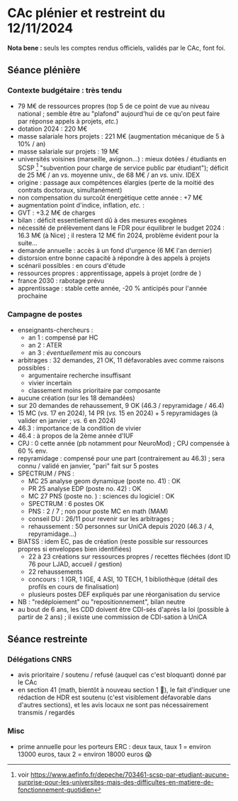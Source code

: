 # CAc plénier et restreint du 12/11/2024

**Nota bene :** seuls les comptes rendus officiels, validés par le CAc, font foi.

## Séance plénière

### Contexte budgétaire : très tendu

- 79 M€ de ressources propres (top 5 de ce point de vue au niveau national ; semble être au "plafond" aujourd'hui de ce qu'on peut faire par réponse appels à projets, *etc.*)
- dotation 2024 : 220 M€
- masse salariale hors projets : 221 M€ (augmentation mécanique de 5 à 10% / an)
- masse salariale sur projets : 19 M€
- universités voisines (marseille, avignon...) : mieux dotées / étudiants en SCSP  [^1] "subvention pour charge de service public par étudiant"); déficit de 25 M€ / an *vs.* moyenne univ., de 68 M€ / an *vs.* univ. IDEX
- origine : passage aux compétences élargies (perte de la moitié des contrats doctoraux, simultanément)
- non compensation du surcoût énergétique cette année : +7 M€
- augmentation point d'indice, inflation, *etc.* : 
- GVT : +3.2 M€ de charges
- bilan : déficit essentiellement dû à des mesures exogènes 
- nécessité de prélèvement dans le FDR pour équilibrer le budget 2024 : 16.3 M€ (à Nice) ; il restera 12 M€ fin 2024, problème évident pour la suite...
- demande annuelle : accès à un fond d'urgence (6 M€ l'an dernier)
- distorsion entre bonne capacité à répondre à des appels à projets 
- scénarii possibles : en cours d'étude 
- ressources propres : apprentissage, appels à projet (ordre de )
- france 2030 : rabotage prévu 
- apprentissage : stable cette année, -20 % anticipés pour l'année prochaine 

### Campagne de postes

- enseignants-chercheurs : 
	- an 1 : compensé par HC
	- an 2 : ATER
	- an 3 : *éventuellement* mis au concours
- arbitrages : 32 demandes, 21 OK, 11 défavorables avec comme raisons possibles : 
	- argumentaire recherche insuffisant
	- vivier incertain
	- classement moins prioritaire par composante
- aucune création (sur les 18 demandées)
- sur 20 demandes de rehaussement, 9 OK (46.3 / repyramidage / 46.4)
- 15 MC (*vs.* 17 en 2024), 14 PR (*vs.* 15 en 2024) + 5 repyramidages (à valider en janvier ; *vs.* 6 en 2024)
- 46.3 : importance de la condition de vivier
- 46.4 : à propos de la 2ème année d'IUF
- CPJ : 0 cette année (pb notamment pour NeuroMod) ; CPJ compensée à 60 % env.
- repyramidage : compensé pour une part (contrairement au 46.3) ; sera connu / validé en janvier, "pari" fait sur 5 postes
- SPECTRUM / PNS :
	- MC 25 analyse geom dynamique (poste no. 41) : OK
	- PR 25 analyse EDP (poste no. 42) : OK
	- MC 27 PNS (poste no. ) : sciences du logiciel : OK 
	- SPECTRUM : 6 postes OK
	- PNS : 2 / 7 ; non pour poste MC en math (MAM)
	- conseil DU : 26/11 pour revenir sur les arbitrages ; 
	- rehaussement : 50 personnes sur UniCA depuis 2020 (46.3 / 4, repyramidage...)
- BIATSS : idem EC, pas de création (reste possible sur ressources propres si enveloppes bien identifiées)
	 - 22 à 23 créations sur ressources propres / recettes fléchées (dont ID 76 pour LJAD, accueil / gestion)
	 - 22 rehaussements
	 - concours : 1 IGR, 1 IGE, 4 ASI, 10 TECH, 1 bibliothèque (détail des profils en cours de finalisation)
	 - plusieurs postes DEF expliqués par une réorganisation du service
- NB : "redéploiement" ou "repositionnement", bilan neutre
- au bout de 6 ans, les CDD doivent être CDI-sés d'après la loi (possible à partir de 2 ans) ; il existe une commission de CDI-sation à UniCA

## Séance restreinte

### Délégations CNRS

- avis prioritaire / soutenu / refusé (auquel cas c'est bloquant) donné par le CAc
- en section 41 (math, bientôt à nouveau section 1 🙂), le fait d'indiquer une rédaction de HDR est soutenu (c'est visiblement défavorable dans d'autres sections), et les avis locaux ne sont pas nécessairement transmis / regardés

### Misc

- prime annuelle pour les porteurs ERC : deux taux, taux 1 = environ 13000 euros, taux 2 = environ 18000 euros 😱

[^1]: voir https://www.aefinfo.fr/depeche/703461-scsp-par-etudiant-aucune-surprise-pour-les-universites-mais-des-difficultes-en-matiere-de-fonctionnement-quotidien